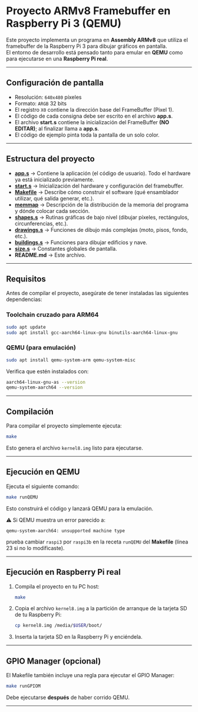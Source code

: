 # Proyecto ARMv8 Framebuffer en Raspberry Pi 3 (QEMU)

Este proyecto implementa un programa en **Assembly ARMv8** que utiliza el framebuffer de la Raspberry Pi 3 para dibujar gráficos en pantalla.  
El entorno de desarrollo está pensado tanto para emular en **QEMU** como para ejecutarse en una **Raspberry Pi real**.

---

## Configuración de pantalla

* Resolución: `640x480` píxeles
* Formato: `ARGB` 32 bits
* El registro `X0` contiene la dirección base del FrameBuffer (Pixel 1).
* El código de cada consigna debe ser escrito en el archivo **app.s**.
* El archivo **start.s** contiene la inicialización del FrameBuffer **(NO EDITAR)**; al finalizar llama a **app.s**.
* El código de ejemplo pinta toda la pantalla de un solo color.

---

## Estructura del proyecto

* **[app.s](app.s)** → Contiene la aplicación (el código de usuario). Todo el hardware ya está inicializado previamente.
* **[start.s](start.s)** → Inicialización del hardware y configuración del framebuffer.
* **[Makefile](Makefile)** → Describe cómo construir el software (qué ensamblador utilizar, qué salida generar, etc.).
* **[memmap](memmap)** → Descripción de la distribución de la memoria del programa y dónde colocar cada sección.
* **[shapes.s](shapes.s)** → Rutinas gráficas de bajo nivel (dibujar píxeles, rectángulos, circunferencias, etc.).
* **[drawings.s](drawings.s)** → Funciones de dibujo más complejas (moto, pisos, fondo, etc.).
* **[buildings.s](buildings.s)** → Funciones para dibujar edificios y nave.
* **[size.s](size.s)** → Constantes globales de pantalla.
* **README.md** → Este archivo.

---

## Requisitos

Antes de compilar el proyecto, asegúrate de tener instaladas las siguientes dependencias:

### Toolchain cruzado para ARM64

```bash
sudo apt update
sudo apt install gcc-aarch64-linux-gnu binutils-aarch64-linux-gnu
```

### QEMU (para emulación)

```bash
sudo apt install qemu-system-arm qemu-system-misc
```

Verifica que estén instalados con:

```bash
aarch64-linux-gnu-as --version
qemu-system-aarch64 --version
```

---

## Compilación

Para compilar el proyecto simplemente ejecuta:

```bash
make
```

Esto genera el archivo `kernel8.img` listo para ejecutarse.

---

## Ejecución en QEMU

Ejecuta el siguiente comando:

```bash
make runQEMU
```

Esto construirá el código y lanzará QEMU para la emulación.

⚠️ Si QEMU muestra un error parecido a:

```
qemu-system-aarch64: unsupported machine type
```

prueba cambiar `raspi3` por `raspi3b` en la receta `runQEMU` del **Makefile** (línea 23 si no lo modificaste).

---

## Ejecución en Raspberry Pi real

1. Compila el proyecto en tu PC host:
   ```bash
   make
   ```

2. Copia el archivo `kernel8.img` a la partición de arranque de la tarjeta SD de tu Raspberry Pi:
   ```bash
   cp kernel8.img /media/$USER/boot/
   ```

3. Inserta la tarjeta SD en la Raspberry Pi y enciéndela.

---

## GPIO Manager (opcional)

El Makefile también incluye una regla para ejecutar el GPIO Manager:

```bash
make runGPIOM
```

Debe ejecutarse **después** de haber corrido QEMU.

---
